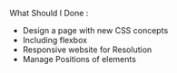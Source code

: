 What Should I Done :
- Design a page with new CSS concepts 
- Including flexbox 
- Responsive website for Resolution
- Manage Positions of elements 
